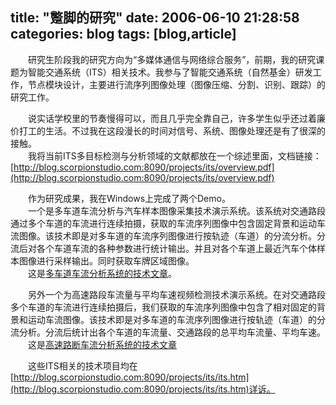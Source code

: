title: "蹩脚的研究"
date: 2006-06-10 21:28:58
categories: blog
tags: [blog,article]
---
　　研究生阶段我的研究方向为“多媒体通信与网络综合服务”，前期，我的研究课题为智能交通系统（ITS）相关技术。我参与了智能交通系统（自然基金）研发工作，节点模块设计，主要进行流序列图像处理（图像压缩、分割、识别、跟踪）的研究工作。  
  
　　说实话学校里的节奏慢得可以，而且几乎完全靠自己，许多学生似乎还过着廉价打工的生活。不过我在这段漫长的时间对信号、系统、图像处理还是有了很深的接触。  
　　我将当前ITS多目标检测与分析领域的文献都放在一个综述里面，文档链接：[http://blog.scorpionstudio.com:8090/projects/its/overview.pdf](http://blog.scorpionstudio.com:8090/projects/its/overview.pdf)  
  
　　作为研究成果，我在Windows上完成了两个Demo。  
　　一个是多车道车流分析与汽车样本图像采集技术演示系统。该系统对交通路段通过多个车道的车流进行连续拍摄，获取的车流序列图像中包含固定背景和运动车流图像。该技术即是对多车道的车流序列图像进行按轨迹（车道）的分流分析。分流后对各个车道车流的各种参数进行统计输出。并且对各个车道上最近汽车个体样本图像进行采样输出。同时获取车牌区域图像。  
　　这是[多车道车流分析系统的技术文章](http://blog.scorpionstudio.com:8090/projects/its/%E5%A4%9A%E8%BD%A6%E9%81%93%E8%BD%A6%E6%B5%81%E5%88%86%E6%9E%90%E4%B8%8E%E6%B1%BD%E8%BD%A6%E6%A0%B7%E6%9C%AC%E5%9B%BE%E5%83%8F%E9%87%87%E9%9B%86%E6%8A%80%E6%9C%AF.pdf)。  
  
　　另外一个为高速路段车流量与平均车速视频检测技术演示系统。在对交通路段多个车道的车流进行连续拍摄后，我们获取的车流序列图像中包含了相对固定的背景和运动车流图像。该技术即是对多车道的车流序列图像进行按轨迹（车道）的分流分析。分流后统计出各个车道的车流量、交通路段的总平均车流量、平均车速。  
　　这是[高速路断车流分析系统的技术文章](http://blog.scorpionstudio.com:8090/projects/its/%E9%AB%98%E9%80%9F%E8%B7%AF%E6%AE%B5%E8%BD%A6%E6%B5%81%E9%87%8F%E4%B8%8E%E5%B9%B3%E5%9D%87%E8%BD%A6%E9%80%9F%E8%A7%86%E9%A2%91%E6%A3%80%E6%B5%8B%E6%8A%80%E6%9C%AF%E7%A0%94%E7%A9%B6.pdf)  
  
　　这些ITS相关的技术项目均在[http://blog.scorpionstudio.com:8090/projects/its/its.htm](http://blog.scorpionstudio.com:8090/projects/its/its.htm)详诉。